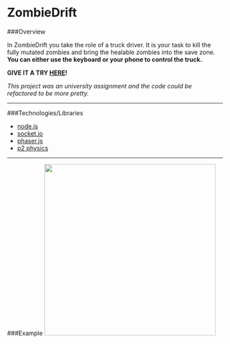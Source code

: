 # ZombieDrift

###Overview

In ZombieDrift you take the role of a truck driver. It is your task to kill the fully mutated zombies and bring the healable zombies into the save zone. **You can either use the keyboard or your phone to control the truck.**

**GIVE IT A TRY [HERE](http://mobilecomputingwebsite.azurewebsites.net)!**

*This project was an university assignment and the code could be refactored to be more pretty.*

----------
###Technologies/Libraries

* [node.js](https://nodejs.org/en/)
* [socket.io](http://socket.io)
* [phaser.js](https://phaser.io)
* [p2 physics](https://github.com/schteppe/p2.js)

----------

###Example
<kbd width="70%">
<img src="http://tobias-roeddiger.com/assets/images/inUsage.jpg" width="400px"/>
</kbd>